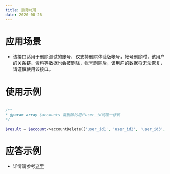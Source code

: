 ```yaml
---
title: 删除帐号
date: 2020-08-26
---
```


# 应用场景

- 该接口适用于删除测试的账号，仅支持删除体验版帐号，帐号删除时，该用户的关系链、资料等数据也会被删除，帐号删除后，该用户的数据将无法恢复，请谨慎使用该接口。

# 使用示例

```php

/**
* @param array $accounts 需删除的用户user_id或唯一标识
*/

$result = $account->accountDelete(['user_id1', 'user_id2', 'user_id3', ...]);

```

# 应答示例

- 详情请参考[这里](https://cloud.tencent.com/document/product/269/36443)